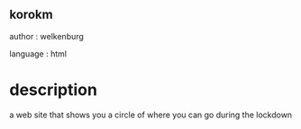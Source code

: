 ## korokm

author : welkenburg

language : html

# description
a web site that shows you a circle of where you can go during the lockdown